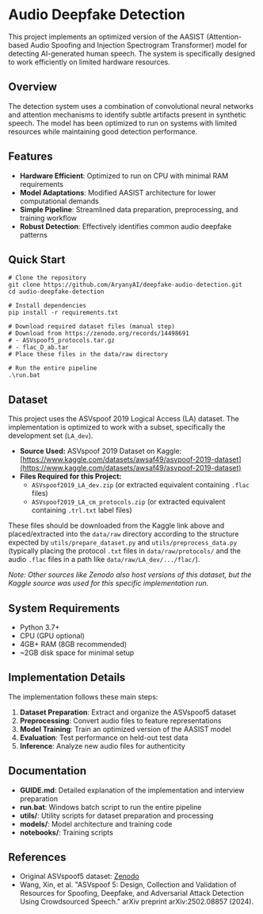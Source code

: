 # Audio Deepfake Detection

This project implements an optimized version of the AASIST (Attention-based Audio Spoofing and Injection Spectrogram Transformer) model for detecting AI-generated human speech. The system is specifically designed to work efficiently on limited hardware resources.

## Overview

The detection system uses a combination of convolutional neural networks and attention mechanisms to identify subtle artifacts present in synthetic speech. The model has been optimized to run on systems with limited resources while maintaining good detection performance.

## Features

- **Hardware Efficient**: Optimized to run on CPU with minimal RAM requirements
- **Model Adaptations**: Modified AASIST architecture for lower computational demands
- **Simple Pipeline**: Streamlined data preparation, preprocessing, and training workflow
- **Robust Detection**: Effectively identifies common audio deepfake patterns

## Quick Start

```
# Clone the repository
git clone https://github.com/AryanyAI/deepfake-audio-detection.git
cd audio-deepfake-detection

# Install dependencies
pip install -r requirements.txt

# Download required dataset files (manual step)
# Download from https://zenodo.org/records/14498691
# - ASVspoof5_protocols.tar.gz
# - flac_D_ab.tar
# Place these files in the data/raw directory

# Run the entire pipeline
.\run.bat
```

## Dataset

This project uses the ASVspoof 2019 Logical Access (LA) dataset. The implementation is optimized to work with a subset, specifically the development set (`LA_dev`).

- **Source Used:** ASVspoof 2019 Dataset on Kaggle: [https://www.kaggle.com/datasets/awsaf49/asvpoof-2019-dataset](https://www.kaggle.com/datasets/awsaf49/asvpoof-2019-dataset)
- **Files Required for this Project:**
    - `ASVspoof2019_LA_dev.zip` (or extracted equivalent containing `.flac` files)
    - `ASVspoof2019_LA_cm_protocols.zip` (or extracted equivalent containing `.trl.txt` label files)

These files should be downloaded from the Kaggle link above and placed/extracted into the `data/raw` directory according to the structure expected by `utils/prepare_dataset.py` and `utils/preprocess_data.py` (typically placing the protocol `.txt` files in `data/raw/protocols/` and the audio `.flac` files in a path like `data/raw/LA_dev/.../flac/`).

*Note: Other sources like Zenodo also host versions of this dataset, but the Kaggle source was used for this specific implementation run.*

## System Requirements

- Python 3.7+
- CPU (GPU optional)
- 4GB+ RAM (8GB recommended)
- ~2GB disk space for minimal setup

## Implementation Details

The implementation follows these main steps:
1. **Dataset Preparation**: Extract and organize the ASVspoof5 dataset
2. **Preprocessing**: Convert audio files to feature representations
3. **Model Training**: Train an optimized version of the AASIST model
4. **Evaluation**: Test performance on held-out test data
5. **Inference**: Analyze new audio files for authenticity

## Documentation

- **GUIDE.md**: Detailed explanation of the implementation and interview preparation
- **run.bat**: Windows batch script to run the entire pipeline
- **utils/**: Utility scripts for dataset preparation and processing
- **models/**: Model architecture and training code
- **notebooks/**: Training scripts

## References

- Original ASVspoof5 dataset: [Zenodo](https://zenodo.org/records/14498691)
- Wang, Xin, et al. "ASVspoof 5: Design, Collection and Validation of Resources for Spoofing, Deepfake, and Adversarial Attack Detection Using Crowdsourced Speech." arXiv preprint arXiv:2502.08857 (2024). 
